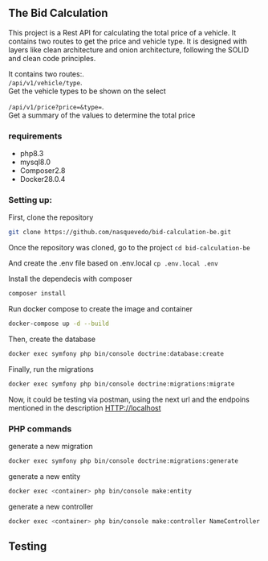 ## The Bid Calculation

This project is a Rest API for calculating the total price of a vehicle. It contains two routes to get the price and vehicle type. It is designed with layers like clean architecture and onion architecture, following the SOLID and clean code principles.

It contains two routes:.\
`` /api/v1/vehicle/type ``.\
Get the vehicle types to be shown on the select

``/api/v1/price?price=&type=``.\
Get a summary of the values to determine the total price

### requirements
- php8.3
- mysql8.0
- Composer2.8
- Docker28.0.4 

### Setting up:

First, clone the repository

```sh
git clone https://github.com/nasquevedo/bid-calculation-be.git
```

Once the repository was cloned, go to the project ```cd bid-calculation-be``` 

And create the .env file based on .env.local ```cp .env.local .env```

Install the dependecis with composer

```sh
composer install
```

Run docker compose to create the image and container

```sh
docker-compose up -d --build
```

Then, create the database

```sh
docker exec symfony php bin/console doctrine:database:create
```

Finally, run the migrations

```sh
docker exec symfony php bin/console doctrine:migrations:migrate
```

Now, it could be testing via postman, using the next url and the endpoins mentioned in the description
[HTTP://localhost](HTTP://localhost)

### PHP commands
generate a new migration

```sh
docker exec symfony php bin/console doctrine:migrations:generate
```

generate a new entity
```sh
docker exec <container> php bin/console make:entity
```

generate a new controller
```sh
docker exec <container> php bin/console make:controller NameController
```

## Testing
